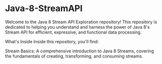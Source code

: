 # Java-8-StreamAPI
Welcome to the Java 8 Stream API Exploration repository! This repository is dedicated to helping you understand and harness the power of Java 8's Stream API for efficient, expressive, and functional data processing.

What's Inside
Inside this repository, you'll find:

Stream Basics: A comprehensive introduction to Java 8 Streams, covering the fundamentals of creating, transforming, and consuming streams.







